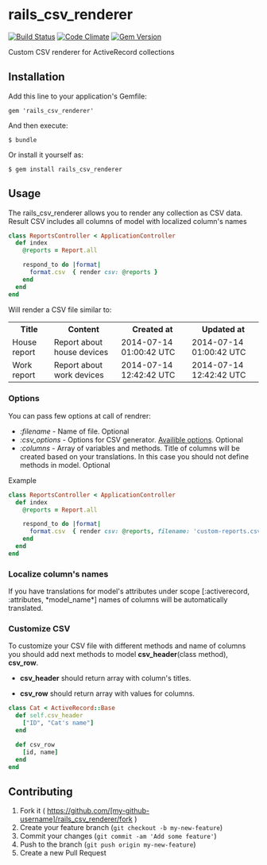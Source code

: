 # rails_csv_renderer

[![Build Status](https://travis-ci.org/den-sheleh/rails_csv_renderer.svg?branch=master)](https://travis-ci.org/den-sheleh/rails_csv_renderer)
[![Code Climate](https://codeclimate.com/github/den-sheleh/rails_csv_renderer.png)](https://codeclimate.com/github/den-sheleh/rails_csv_renderer)
[![Gem Version](https://badge.fury.io/rb/rails_csv_renderer.svg)](http://badge.fury.io/rb/rails_csv_renderer)

Custom CSV renderer for ActiveRecord collections

## Installation

Add this line to your application's Gemfile:

    gem 'rails_csv_renderer'

And then execute:

    $ bundle

Or install it yourself as:

    $ gem install rails_csv_renderer

## Usage

The rails_csv_renderer allows you to render any collection as CSV data. Result CSV includes all columns of model with localized column's names

```ruby
class ReportsController < ApplicationController
  def index
    @reports = Report.all

    respond_to do |format|
      format.csv  { render csv: @reports }
    end
  end
end
```

Will render a CSV file similar to:

<table>
  <tr>
    <th>Title</th><th>Content</th><th>Created at</th><th>Updated at</th>
  </tr>
  <tr>
    <td>House report</td><td>Report about house devices</td><td>2014-07-14 01:00:42 UTC</td><td>2014-07-14 01:00:42 UTC</td>
  </tr>
  <tr>
    <td>Work report</td><td>Report about work devices</td><td>2014-07-14 12:42:42 UTC</td><td>2014-07-14 12:42:42 UTC</td>
  </tr>
</table>

### Options

You can pass few options at call of rendrer:

* *:filename* - Name of file. Optional
* *:csv_options* - Options for CSV generator. [Availible options](http://www.ruby-doc.org/stdlib-2.1.2/libdoc/csv/rdoc/CSV.html#method-c-new). Optional
* *:columns* - Array of variables and methods. Title of columns will be created based on your translations. In this case you should not define methods in model. Optional

Example

```ruby
class ReportsController < ApplicationController
  def index
    @reports = Report.all

    respond_to do |format|
      format.csv  { render csv: @reports, filename: 'custom-reports.csv', csv_options: { col_sep: '\t' }, columns: [:created_at, :title] }
    end
  end
end
```

### Localize column's names

If you have translations for model's attributes under scope [:activerecord, :attributes, \*model_name\*] names of columns will be
automatically translated.

### Customize CSV

To customize your CSV file with different methods and name of columns you should add next methods to model **csv_header**(class method), **csv_row**.

* **csv_header** should return array with column's titles.

* **csv_row** should return array with values for columns.

```ruby
class Cat < ActiveRecord::Base
  def self.csv_header
    ["ID", "Cat's name"]
  end

  def csv_row
    [id, name]
  end
end
```

## Contributing

1. Fork it ( https://github.com/[my-github-username]/rails_csv_renderer/fork )
2. Create your feature branch (`git checkout -b my-new-feature`)
3. Commit your changes (`git commit -am 'Add some feature'`)
4. Push to the branch (`git push origin my-new-feature`)
5. Create a new Pull Request
